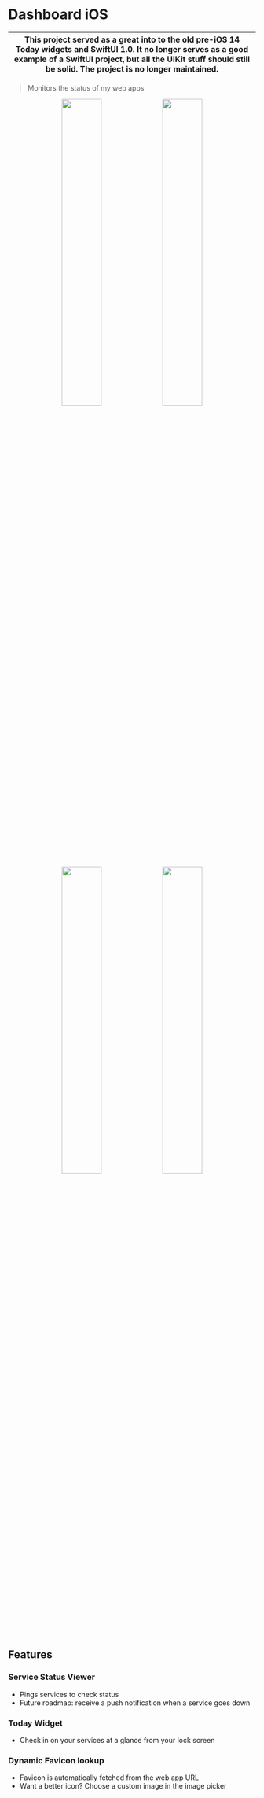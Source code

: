 # Dashboard iOS

| This project served as a great into to the old pre-iOS 14 Today widgets and SwiftUI 1.0. It no longer serves as a good example of a SwiftUI project, but all the UIKit stuff should still be solid. The project is no longer maintained. |
| --- |

> Monitors the status of my web apps

<div align=center>
	<img src="docs/widget_screenshot.PNG" width=40% />
	<img src="docs/app_screenshot.PNG" width=40% />
	<br />
	<img src="docs/watch_empty_screenshot.PNG" width=40% />
	<img src="docs/watch_screenshot.PNG" width=40% />
</div>

## Features
### Service Status Viewer
- Pings services to check status
- Future roadmap: receive a push notification when a service goes down

### Today Widget
- Check in on your services at a glance from your lock screen

### Dynamic Favicon lookup
- Favicon is automatically fetched from the web app URL
- Want a better icon? Choose a custom image in the image picker
